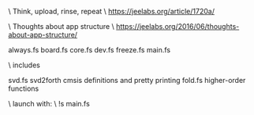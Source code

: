 \ Think, upload, rinse, repeat
\ https://jeelabs.org/article/1720a/

\ Thoughts about app structure
\ https://jeelabs.org/2016/06/thoughts-about-app-structure/

always.fs
board.fs
core.fs
dev.fs
freeze.fs
main.fs

\ includes

svd.fs			svd2forth cmsis definitions and pretty printing
fold.fs			higher-order functions

\ launch with:
\ !s main.fs